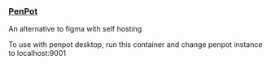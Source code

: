 ### [PenPot](https://penpot.app/)

An alternative to figma with self hosting

To use with penpot desktop, run this container and change penpot instance to localhost:9001


